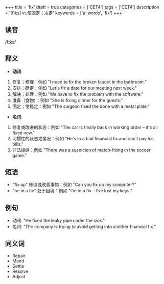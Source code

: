 +++
title = 'fix'
draft = true
categories = ['CET4']
tags = ['CET4']
description = '[fiks] vt.使固定；决定'
keywords = ['ai words', 'fix']
+++

## 读音
/fɪks/

## 释义
- **动词**:
1. 修复；修理：例如 "I need to fix the broken faucet in the bathroom."
2. 安排；确定：例如 "Let's fix a date for our meeting next week."
3. 解决；处理：例如 "We have to fix the problem with the software."
4. 准备（食物）：例如 "She is fixing dinner for the guests."
5. 固定；使稳定：例如 "The surgeon fixed the bone with a metal plate."

- **名词**:
1. 修复或改进的状态：例如 "The car is finally back in working order – it's all fixed now."
2. 习惯性的状态或情况：例如 "He's in a bad financial fix and can't pay his bills."
3. 非法操纵：例如 "There was a suspicion of match-fixing in the soccer game."

## 短语
- "fix up" 修理或改善事物：例如 "Can you fix up my computer?"
- "be in a fix" 处于困境：例如 "I'm in a fix – I've lost my keys."

## 例句
- 动词: "He fixed the leaky pipe under the sink."
- 名词: "The company is trying to avoid getting into another financial fix."

## 同义词
- Repair
- Mend
- Settle
- Resolve
- Adjust

